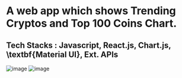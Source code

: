 # A web app which shows Trending Cryptos and Top 100 Coins Chart.
## Tech Stacks : Javascript, React.js, Chart.js, \textbf{Material UI}, Ext. APIs
![image](https://user-images.githubusercontent.com/78155393/224480328-8e93456c-f728-4717-8c0f-976310eafab1.png)
![image](https://user-images.githubusercontent.com/78155393/224480389-0de1fafb-83be-4b02-afcd-1f13c120420c.png)
